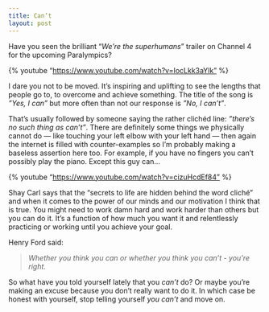 ```yaml
---
title: Can’t
layout: post
---
```

Have you seen the brilliant “*We’re the superhumans*” trailer on Channel 4 for the upcoming Paralympics?

{% youtube “https://www.youtube.com/watch?v=IocLkk3aYlk” %}

I dare you not to be moved. It’s inspiring and uplifting to see the lengths that people go to, to overcome and achieve something. The title of the song is *”Yes, I can”* but more often than not our response is *”No, I can’t”*.

That’s usually followed by someone saying the rather clichéd line: *”there’s no such thing as can’t”*. There are definitely some things we physically cannot do — like touching your left elbow with your left hand — then again the internet is filled with counter-examples so I’m probably making a baseless assertion here too. For example, if you have no fingers you can’t possibly play the piano. Except this guy can…

{% youtube “https://www.youtube.com/watch?v=cizuHcdEf84” %}

Shay Carl says that the “secrets to life are hidden behind the word cliché” and when it comes to the power of our minds and our motivation I think that is true. You might need to work damn hard and work harder than others but you can do it. It’s a function of how much you want it and relentlessly practicing or working until you achieve your goal.

Henry Ford said:

> *Whether you think you can or whether you think you can’t - you’re right*.

So what have you told yourself lately that you *can’t* do? Or maybe you’re making an excuse because you don’t really want to do it. In which case be honest with yourself, stop telling yourself *you can’t* and move on.